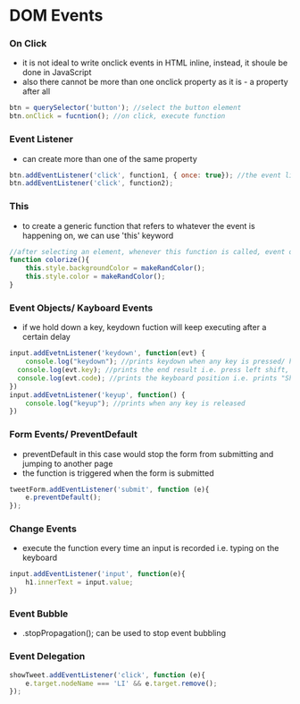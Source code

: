 # DOM Events

### On Click

- it is not ideal to write onclick events in HTML inline, instead, it shoule be done in JavaScript
- also there cannot be more than one onclick property as it is - a property after all

```javascript
btn = querySelector('button'); //select the button element
btn.onClick = fucntion(); //on click, execute function
```

### Event Listener

- can create more than one of the same property

```javascript 
btn.addEventListener('click', function1, { once: true}); //the event listener is only once
btn.addEventListener('click', function2);
```

### This

- to create a generic function that refers to whatever the event is happening on, we can use 'this' keyword

```javascript
//after selecting an element, whenever this function is called, event occurs on that element
function colorize(){
	this.style.backgroundColor = makeRandColor();
	this.style.color = makeRandColor();
}
```

### Event Objects/ Kayboard Events

- if we hold down a key, keydown fuction will keep executing after a certain delay

```javascript
input.addEvetnListener('keydown', function(evt) {
	console.log("keydown"); //prints keydown when any key is pressed/ hold
  console.log(evt.key); //prints the end result i.e. press left shift, prints "Shift"
  console.log(evt.code); //prints the keyboard position i.e. prints "ShiftLeft"
})
input.addEvetnListener('keyup', function() {
	console.log("keyup"); //prints when any key is released
})
```

### Form Events/ PreventDefault

- preventDefault in this case would stop the form from submitting and jumping to another page
- the function is triggered when the form is submitted

```javascript
tweetForm.addEventListener('submit', function (e){
    e.preventDefault();
});
```

### Change Events

- execute the function every time an input is recorded i.e. typing on the keyboard

```javascript 
input.addEventListener('input', function(e){
    h1.innerText = input.value;
})
```

### Event Bubble

- .stopPropagation(); can be used to stop event bubbling

### Event Delegation

```javascript
showTweet.addEventListener('click', function (e){
    e.target.nodeName === 'LI' && e.target.remove();
});
```

